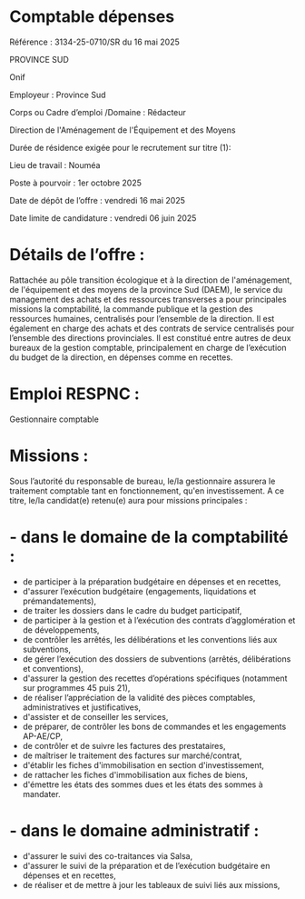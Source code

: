 # Comptable dépenses

Référence : 3134-25-0710/SR du 16 mai 2025

PROVINCE SUD

Onif

Employeur : Province Sud

Corps ou Cadre d’emploi /Domaine : Rédacteur

Direction de l'Aménagement de l'Équipement et des Moyens

Durée de résidence exigée pour le recrutement sur titre (1):

Lieu de travail : Nouméa

Poste à pourvoir : 1er octobre 2025

Date de dépôt de l’offre : vendredi 16 mai 2025

Date limite de candidature : vendredi 06 juin 2025

# Détails de l’offre :

Rattachée au pôle transition écologique et à la direction de l'aménagement, de l'équipement et des moyens de la province Sud (DAEM), le service du management des achats et des ressources transverses a pour principales missions la comptabilité, la commande publique et la gestion des ressources humaines, centralisés pour l’ensemble de la direction. Il est également en charge des achats et des contrats de service centralisés pour l’ensemble des directions provinciales. Il est constitué entre autres de deux bureaux de la gestion comptable, principalement en charge de l’exécution du budget de la direction, en dépenses comme en recettes.

# Emploi RESPNC :

Gestionnaire comptable

# Missions :

Sous l’autorité du responsable de bureau, le/la gestionnaire assurera le traitement comptable tant en fonctionnement, qu'en investissement. A ce titre, le/la candidat(e) retenu(e) aura pour missions principales :

# - dans le domaine de la comptabilité :

- de participer à la préparation budgétaire en dépenses et en recettes,
- d'assurer l’exécution budgétaire (engagements, liquidations et prémandatements),
- de traiter les dossiers dans le cadre du budget participatif,
- de participer à la gestion et à l’exécution des contrats d’agglomération et de développements,
- de contrôler les arrêtés, les délibérations et les conventions liés aux subventions,
- de gérer l’exécution des dossiers de subventions (arrêtés, délibérations et conventions),
- d'assurer la gestion des recettes d’opérations spécifiques (notamment sur programmes 45 puis 21),
- de réaliser l’appréciation de la validité des pièces comptables, administratives et justificatives,
- d'assister et de conseiller les services,
- de préparer, de contrôler les bons de commandes et les engagements AP-AE/CP,
- de contrôler et de suivre les factures des prestataires,
- de maîtriser le traitement des factures sur marché/contrat,
- d'établir les fiches d'immobilisation en section d'investissement,
- de rattacher les fiches d'immobilisation aux fiches de biens,
- d'émettre les états des sommes dues et les états des sommes à mandater.

# - dans le domaine administratif :

- d'assurer le suivi des co-traitances via Salsa,
- d'assurer le suivi de la préparation et de l’exécution budgétaire en dépenses et en recettes,
- de réaliser et de mettre à jour les tableaux de suivi liés aux missions,
